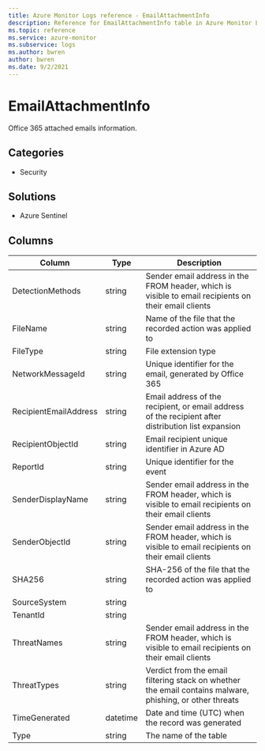 ```yaml
---
title: Azure Monitor Logs reference - EmailAttachmentInfo
description: Reference for EmailAttachmentInfo table in Azure Monitor Logs.
ms.topic: reference
ms.service: azure-monitor
ms.subservice: logs
ms.author: bwren
author: bwren
ms.date: 9/2/2021
---
```


# EmailAttachmentInfo

 Office 365 attached emails information.

## Categories

- Security
## Solutions

- Azure Sentinel




## Columns

|Column|Type|Description|
|---|---|---|
|DetectionMethods|string|Sender email address in the FROM header, which is visible to email recipients on their email clients|
|FileName|string|Name of the file that the recorded action was applied to|
|FileType|string|File extension type|
|NetworkMessageId|string|Unique identifier for the email, generated by Office 365|
|RecipientEmailAddress|string|Email address of the recipient, or email address of the recipient after distribution list expansion|
|RecipientObjectId|string|Email recipient unique identifier in Azure AD|
|ReportId|string|Unique identifier for the event|
|SenderDisplayName|string|Sender email address in the FROM header, which is visible to email recipients on their email clients|
|SenderObjectId|string|Sender email address in the FROM header, which is visible to email recipients on their email clients|
|SHA256|string|SHA-256 of the file that the recorded action was applied to|
|SourceSystem|string||
|TenantId|string||
|ThreatNames|string|Sender email address in the FROM header, which is visible to email recipients on their email clients|
|ThreatTypes|string|Verdict from the email filtering stack on whether the email contains malware, phishing, or other threats|
|TimeGenerated|datetime|Date and time (UTC) when the record was generated|
|Type|string|The name of the table|
